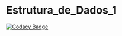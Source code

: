# Estrutura_de_Dados_1
[![Codacy Badge](https://api.codacy.com/project/badge/Grade/2987bd17e9c2457aa6c39680916b05a4)](https://www.codacy.com/app/FelipeWayne/Estrutura_de_Dados_1?utm_source=github.com&utm_medium=referral&utm_content=FelipeWayne/Estrutura_de_Dados_1&utm_campaign=badger)